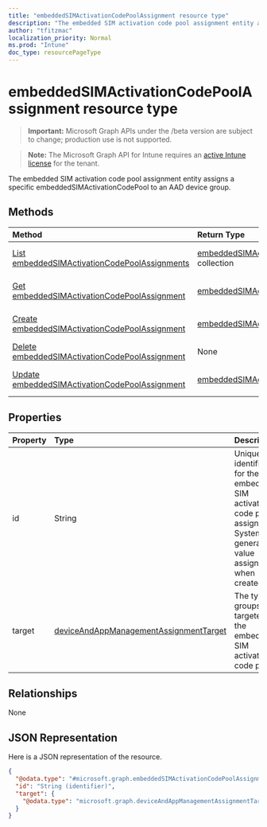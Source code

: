 ```yaml
---
title: "embeddedSIMActivationCodePoolAssignment resource type"
description: "The embedded SIM activation code pool assignment entity assigns a specific embeddedSIMActivationCodePool to an AAD device group."
author: "tfitzmac"
localization_priority: Normal
ms.prod: "Intune"
doc_type: resourcePageType
---
```


# embeddedSIMActivationCodePoolAssignment resource type

> **Important:** Microsoft Graph APIs under the /beta version are subject to change; production use is not supported.

> **Note:** The Microsoft Graph API for Intune requires an [active Intune license](https://go.microsoft.com/fwlink/?linkid=839381) for the tenant.

The embedded SIM activation code pool assignment entity assigns a specific embeddedSIMActivationCodePool to an AAD device group.

## Methods
|Method|Return Type|Description|
|:---|:---|:---|
|[List embeddedSIMActivationCodePoolAssignments](../api/intune-esim-embeddedsimactivationcodepoolassignment-list.md)|[embeddedSIMActivationCodePoolAssignment](../resources/intune-esim-embeddedsimactivationcodepoolassignment.md) collection|List properties and relationships of the [embeddedSIMActivationCodePoolAssignment](../resources/intune-esim-embeddedsimactivationcodepoolassignment.md) objects.|
|[Get embeddedSIMActivationCodePoolAssignment](../api/intune-esim-embeddedsimactivationcodepoolassignment-get.md)|[embeddedSIMActivationCodePoolAssignment](../resources/intune-esim-embeddedsimactivationcodepoolassignment.md)|Read properties and relationships of the [embeddedSIMActivationCodePoolAssignment](../resources/intune-esim-embeddedsimactivationcodepoolassignment.md) object.|
|[Create embeddedSIMActivationCodePoolAssignment](../api/intune-esim-embeddedsimactivationcodepoolassignment-create.md)|[embeddedSIMActivationCodePoolAssignment](../resources/intune-esim-embeddedsimactivationcodepoolassignment.md)|Create a new [embeddedSIMActivationCodePoolAssignment](../resources/intune-esim-embeddedsimactivationcodepoolassignment.md) object.|
|[Delete embeddedSIMActivationCodePoolAssignment](../api/intune-esim-embeddedsimactivationcodepoolassignment-delete.md)|None|Deletes a [embeddedSIMActivationCodePoolAssignment](../resources/intune-esim-embeddedsimactivationcodepoolassignment.md).|
|[Update embeddedSIMActivationCodePoolAssignment](../api/intune-esim-embeddedsimactivationcodepoolassignment-update.md)|[embeddedSIMActivationCodePoolAssignment](../resources/intune-esim-embeddedsimactivationcodepoolassignment.md)|Update the properties of a [embeddedSIMActivationCodePoolAssignment](../resources/intune-esim-embeddedsimactivationcodepoolassignment.md) object.|

## Properties
|Property|Type|Description|
|:---|:---|:---|
|id|String|Unique identifier for the embedded SIM activation code pool assignment. System generated value assigned when created.|
|target|[deviceAndAppManagementAssignmentTarget](../resources/intune-shared-deviceandappmanagementassignmenttarget.md)|The type of groups targeted by the embedded SIM activation code pool.|

## Relationships
None

## JSON Representation
Here is a JSON representation of the resource.
<!-- {
  "blockType": "resource",
  "keyProperty": "id",
  "@odata.type": "microsoft.graph.embeddedSIMActivationCodePoolAssignment"
}
-->
``` json
{
  "@odata.type": "#microsoft.graph.embeddedSIMActivationCodePoolAssignment",
  "id": "String (identifier)",
  "target": {
    "@odata.type": "microsoft.graph.deviceAndAppManagementAssignmentTarget"
  }
}
```




